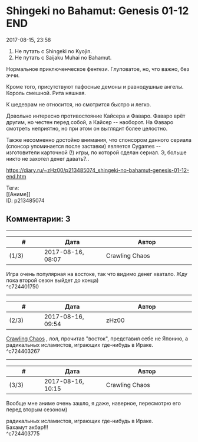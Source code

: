 Shingeki no Bahamut: Genesis 01-12 END
======================================

  
2017-08-15, 23:58  
 1. Не путать с Shingeki no Kyojin.   
 2. Не путать с Saijaku Muhai no Bahamut.   
   
 Нормальное приключенческое фентези. Глуповатое, но, что важно, без эччи.   
   
 Кроме того, присутствуют пафосные демоны и равнодушные ангелы. Король смешной. Рита няшная.   
   
 К шедеврам не относится, но смотрится быстро и легко.   
   
 Довольно интересно противостояние Кайсера и Фаваро. Фаваро врёт другим, но честен перед собой, а Кайсер -- наоборот. На Фаваро смотреть неприятно, но при этом он выглядит более целостно.   
   
 Также несомненно достойно внимания, что спонсором данного сериала (спонсор упоминается после заставки) является Cygames -- изготовители карточной (!) игры, по которой сделан сериал. Э, больше никто не захотел денег давать?..   
  
<https://diary.ru/~zHz00/p213485074_shingeki-no-bahamut-genesis-01-12-end.htm>  
  
Теги:  
[[Аниме]]  
ID: p213485074  


Комментарии: 3
--------------

  


---



|         #         |              Дата              |                     Автор                     |           ID           |
| --- | --- | --- | --- |
| (1/3) | 2017-08-16, 08:07 | Crawling Chaos | c724401750 |

  
 Игра очень популярная на востоке, так что видимо денег хватало. Жду пока второй сезон выйдет до конца)   
 ^c724401750

---



|         #         |              Дата              |                     Автор                     |           ID           |
| --- | --- | --- | --- |
| (2/3) | 2017-08-16, 09:54 | zHz00 | c724403267 |

  
  [Crawling Chaos](http://degozaru.diary.ru "de gozaru")  , лол, прочитав "восток", представил себе не Японию, а радикальных исламистов, играющих где-нибудь в Ираке.   
 ^c724403267

---



|         #         |              Дата              |                     Автор                     |           ID           |
| --- | --- | --- | --- |
| (3/3) | 2017-08-16, 10:15 | Crawling Chaos | c724403775 |

  
 Вообще мне аниме очень зашло, я даже, наверное, пересмотрю его перед вторым сезоном)   
   
  радикальных исламистов, играющих где-нибудь в Ираке.    
 Бахамут акбар!!!   
 ^c724403775